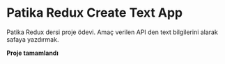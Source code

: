 # Patika Redux Create Text App

Patika Redux dersi proje ödevi. Amaç verilen API den text bilgilerini alarak safaya yazdırmak.

**Proje tamamlandı**

